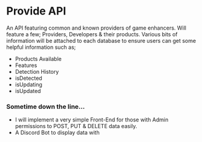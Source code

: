 # Provide API
An API featuring common and known providers of game enhancers.
Will feature a few; Providers, Developers & their products. Various bits of information will be attached to each database to ensure users can get some helpful information such as;
* Products Available
* Features
* Detection History
* isDetected
* isUpdating
* isUpdated

### Sometime down the line...
* I will implement a very simple Front-End for those with Admin permissions to POST, PUT & DELETE data easily.
* A Discord Bot to display data with
